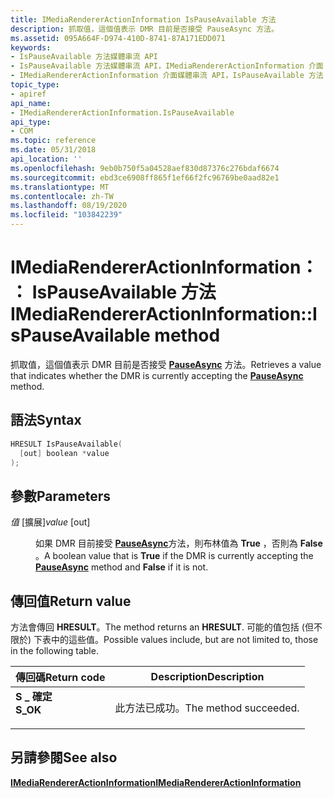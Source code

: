 ```yaml
---
title: IMediaRendererActionInformation IsPauseAvailable 方法
description: 抓取值，這個值表示 DMR 目前是否接受 PauseAsync 方法。
ms.assetid: 095A664F-D974-410D-8741-87A171EDD071
keywords:
- IsPauseAvailable 方法媒體串流 API
- IsPauseAvailable 方法媒體串流 API，IMediaRendererActionInformation 介面
- IMediaRendererActionInformation 介面媒體串流 API，IsPauseAvailable 方法
topic_type:
- apiref
api_name:
- IMediaRendererActionInformation.IsPauseAvailable
api_type:
- COM
ms.topic: reference
ms.date: 05/31/2018
api_location: ''
ms.openlocfilehash: 9eb0b750f5a04528aef830d87376c276bdaf6674
ms.sourcegitcommit: ebd3ce6908ff865f1ef66f2fc96769be0aad82e1
ms.translationtype: MT
ms.contentlocale: zh-TW
ms.lasthandoff: 08/19/2020
ms.locfileid: "103842239"
---
```

# <a name="imediarendereractioninformationispauseavailable-method"></a><span data-ttu-id="c26c1-106">IMediaRendererActionInformation：： IsPauseAvailable 方法</span><span class="sxs-lookup"><span data-stu-id="c26c1-106">IMediaRendererActionInformation::IsPauseAvailable method</span></span>

<span data-ttu-id="c26c1-107">抓取值，這個值表示 DMR 目前是否接受 [**PauseAsync**](imediarenderer-pauseasync.md) 方法。</span><span class="sxs-lookup"><span data-stu-id="c26c1-107">Retrieves a value that indicates whether the DMR is currently accepting the [**PauseAsync**](imediarenderer-pauseasync.md) method.</span></span>

## <a name="syntax"></a><span data-ttu-id="c26c1-108">語法</span><span class="sxs-lookup"><span data-stu-id="c26c1-108">Syntax</span></span>


```C++
HRESULT IsPauseAvailable(
  [out] boolean *value
);
```



## <a name="parameters"></a><span data-ttu-id="c26c1-109">參數</span><span class="sxs-lookup"><span data-stu-id="c26c1-109">Parameters</span></span>

<dl> <dt>

<span data-ttu-id="c26c1-110">*值* \[擴展\]</span><span class="sxs-lookup"><span data-stu-id="c26c1-110">*value* \[out\]</span></span>
</dt> <dd>

<span data-ttu-id="c26c1-111">如果 DMR 目前接受 [**PauseAsync**](imediarenderer-pauseasync.md)方法，則布林值為 **True** ，否則為 **False** 。</span><span class="sxs-lookup"><span data-stu-id="c26c1-111">A boolean value that is **True** if the DMR is currently accepting the [**PauseAsync**](imediarenderer-pauseasync.md) method and **False** if it is not.</span></span>

</dd> </dl>

## <a name="return-value"></a><span data-ttu-id="c26c1-112">傳回值</span><span class="sxs-lookup"><span data-stu-id="c26c1-112">Return value</span></span>

<span data-ttu-id="c26c1-113">方法會傳回 **HRESULT**。</span><span class="sxs-lookup"><span data-stu-id="c26c1-113">The method returns an **HRESULT**.</span></span> <span data-ttu-id="c26c1-114">可能的值包括 (但不限於) 下表中的這些值。</span><span class="sxs-lookup"><span data-stu-id="c26c1-114">Possible values include, but are not limited to, those in the following table.</span></span>



| <span data-ttu-id="c26c1-115">傳回碼</span><span class="sxs-lookup"><span data-stu-id="c26c1-115">Return code</span></span>                                                                          | <span data-ttu-id="c26c1-116">Description</span><span class="sxs-lookup"><span data-stu-id="c26c1-116">Description</span></span>                      |
|--------------------------------------------------------------------------------------|----------------------------------|
| <dl> <span data-ttu-id="c26c1-117"><dt>**S \_ 確定**</dt></span><span class="sxs-lookup"><span data-stu-id="c26c1-117"><dt>**S\_OK**</dt></span></span> </dl> | <span data-ttu-id="c26c1-118">此方法已成功。</span><span class="sxs-lookup"><span data-stu-id="c26c1-118">The method succeeded.</span></span><br/> |



 

## <a name="see-also"></a><span data-ttu-id="c26c1-119">另請參閱</span><span class="sxs-lookup"><span data-stu-id="c26c1-119">See also</span></span>

<dl> <dt>

[<span data-ttu-id="c26c1-120">**IMediaRendererActionInformation**</span><span class="sxs-lookup"><span data-stu-id="c26c1-120">**IMediaRendererActionInformation**</span></span>](/previous-versions/windows/desktop/api/windows.media.streaming/nn-windows-media-streaming-imediarendereractioninformation)
</dt> </dl>

 


